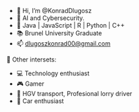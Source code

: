 - 👋 Hi, I’m @KonradDlugosz
- 👀 AI and Cybersecurity.
- 🌱 Java | JavaScript | R | Python | C++
- :books: Brunel University Graduate
- 📫 dlugoszkonrad00@gmail.com  


👀 Other intersets: 
- :computer: Technology enthusiast
- :video_game: Gamer
- :articulated_lorry: HGV transport, Profesional lorry driver
- :car: Car enthusiast 

<!---
KonradDlugosz/KonradDlugosz is a ✨ special ✨ repository because its `README.md` (this file) appears on your GitHub profile.
You can click the Preview link to take a look at your changes.
--->
